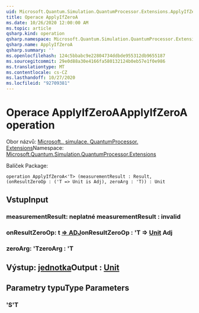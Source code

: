 ```yaml
---
uid: Microsoft.Quantum.Simulation.QuantumProcessor.Extensions.ApplyIfZeroA
title: Operace ApplyIfZeroA
ms.date: 10/26/2020 12:00:00 AM
ms.topic: article
qsharp.kind: operation
qsharp.namespace: Microsoft.Quantum.Simulation.QuantumProcessor.Extensions
qsharp.name: ApplyIfZeroA
qsharp.summary: ''
ms.openlocfilehash: 124c5bbabc9e22804734ddbde955312db9655187
ms.sourcegitcommit: 29e0d88a30e4166fa580132124b0eb57e1f0e986
ms.translationtype: MT
ms.contentlocale: cs-CZ
ms.lasthandoff: 10/27/2020
ms.locfileid: "92709381"
---
```

# <a name="applyifzeroa-operation"></a><span data-ttu-id="75230-102">Operace ApplyIfZeroA</span><span class="sxs-lookup"><span data-stu-id="75230-102">ApplyIfZeroA operation</span></span>

<span data-ttu-id="75230-103">Obor názvů: [Microsoft.. simulace. QuantumProcessor. Extensions](xref:Microsoft.Quantum.Simulation.QuantumProcessor.Extensions)</span><span class="sxs-lookup"><span data-stu-id="75230-103">Namespace: [Microsoft.Quantum.Simulation.QuantumProcessor.Extensions](xref:Microsoft.Quantum.Simulation.QuantumProcessor.Extensions)</span></span>

<span data-ttu-id="75230-104">Balíček [](https://nuget.org/packages/)</span><span class="sxs-lookup"><span data-stu-id="75230-104">Package: [](https://nuget.org/packages/)</span></span>




```qsharp
operation ApplyIfZeroA<'T> (measurementResult : Result, (onResultZeroOp : ('T => Unit is Adj), zeroArg : 'T)) : Unit
```


## <a name="input"></a><span data-ttu-id="75230-105">Vstup</span><span class="sxs-lookup"><span data-stu-id="75230-105">Input</span></span>

### <a name="measurementresult--__invalidresult__"></a><span data-ttu-id="75230-106">measurementResult: __neplatné <Result>__</span><span class="sxs-lookup"><span data-stu-id="75230-106">measurementResult : __invalid<Result>__</span></span>




### <a name="onresultzeroop--t--unit-adj"></a><span data-ttu-id="75230-107">onResultZeroOp: t [=> ADJ](xref:microsoft.quantum.lang-ref.unit)</span><span class="sxs-lookup"><span data-stu-id="75230-107">onResultZeroOp : 'T => [Unit](xref:microsoft.quantum.lang-ref.unit) Adj</span></span>




### <a name="zeroarg--t"></a><span data-ttu-id="75230-108">zeroArg: 'T</span><span class="sxs-lookup"><span data-stu-id="75230-108">zeroArg : 'T</span></span>





## <a name="output--unit"></a><span data-ttu-id="75230-109">Výstup: [jednotka](xref:microsoft.quantum.lang-ref.unit)</span><span class="sxs-lookup"><span data-stu-id="75230-109">Output : [Unit](xref:microsoft.quantum.lang-ref.unit)</span></span>



## <a name="type-parameters"></a><span data-ttu-id="75230-110">Parametry typu</span><span class="sxs-lookup"><span data-stu-id="75230-110">Type Parameters</span></span>

### <a name="t"></a><span data-ttu-id="75230-111">'S</span><span class="sxs-lookup"><span data-stu-id="75230-111">'T</span></span>

